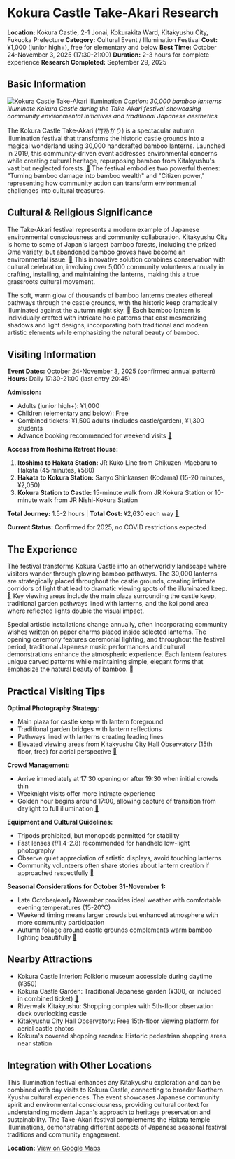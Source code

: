 # Kokura Castle Take-Akari Research

**Location:** Kokura Castle, 2-1 Jonai, Kokurakita Ward, Kitakyushu City, Fukuoka Prefecture
**Category:** Cultural Event / Illumination Festival
**Cost:** ¥1,000 (junior high+), free for elementary and below
**Best Time:** October 24-November 3, 2025 (17:30-21:00)
**Duration:** 2-3 hours for complete experience
**Research Completed:** September 29, 2025

## Basic Information

![Kokura Castle Take-Akari illumination](https://upload.wikimedia.org/wikipedia/commons/b/bb/Kokura_castle_keep.jpg)
*Caption: 30,000 bamboo lanterns illuminate Kokura Castle during the Take-Akari festival showcasing community environmental initiatives and traditional Japanese aesthetics*

The Kokura Castle Take-Akari (竹あかり) is a spectacular autumn illumination festival that transforms the historic castle grounds into a magical wonderland using 30,000 handcrafted bamboo lanterns. Launched in 2019, this community-driven event addresses environmental concerns while creating cultural heritage, repurposing bamboo from Kitakyushu's vast but neglected forests. [🔗](https://kokurajotakeakari.com/en/1761-2/) The festival embodies two powerful themes: "Turning bamboo damage into bamboo wealth" and "Citizen power," representing how community action can transform environmental challenges into cultural treasures.

## Cultural & Religious Significance

The Take-Akari festival represents a modern example of Japanese environmental consciousness and community collaboration. Kitakyushu City is home to some of Japan's largest bamboo forests, including the prized Oma variety, but abandoned bamboo groves have become an environmental issue. [🔗](https://english.kyushu.tv/kokurakakeakari/) This innovative solution combines conservation with cultural celebration, involving over 5,000 community volunteers annually in crafting, installing, and maintaining the lanterns, making this a true grassroots cultural movement.

The soft, warm glow of thousands of bamboo lanterns creates ethereal pathways through the castle grounds, with the historic keep dramatically illuminated against the autumn night sky. [🔗](https://www.japan.travel/en/ca/news/takeakari-kokura-castle-s-ethereal-autumn-lights/) Each bamboo lantern is individually crafted with intricate hole patterns that cast mesmerizing shadows and light designs, incorporating both traditional and modern artistic elements while emphasizing the natural beauty of bamboo.

## Visiting Information

**Event Dates:** October 24-November 3, 2025 (confirmed annual pattern)
**Hours:** Daily 17:30-21:00 (last entry 20:45)

**Admission:**
- Adults (junior high+): ¥1,000
- Children (elementary and below): Free
- Combined tickets: ¥1,500 adults (includes castle/garden), ¥1,300 students
- Advance booking recommended for weekend visits [🔗](https://kokurajotakeakari.com/en/about-ticket-sales/)

**Access from Itoshima Retreat House:**
1. **Itoshima to Hakata Station:** JR Kuko Line from Chikuzen-Maebaru to Hakata (45 minutes, ¥580)
2. **Hakata to Kokura Station:** Sanyo Shinkansen (Kodama) (15-20 minutes, ¥2,050)
3. **Kokura Station to Castle:** 15-minute walk from JR Kokura Station or 10-minute walk from JR Nishi-Kokura Station

**Total Journey:** 1.5-2 hours | **Total Cost:** ¥2,630 each way [🔗](https://kokurajotakeakari.com/en/access-2/)

**Current Status:** Confirmed for 2025, no COVID restrictions expected

## The Experience

The festival transforms Kokura Castle into an otherworldly landscape where visitors wander through glowing bamboo pathways. The 30,000 lanterns are strategically placed throughout the castle grounds, creating intimate corridors of light that lead to dramatic viewing spots of the illuminated keep. [🔗](https://voyapon.com/mizu-akari-kumamoto-autumn-lantern-festival/) Key viewing areas include the main plaza surrounding the castle keep, traditional garden pathways lined with lanterns, and the koi pond area where reflected lights double the visual impact.

Special artistic installations change annually, often incorporating community wishes written on paper charms placed inside selected lanterns. The opening ceremony features ceremonial lighting, and throughout the festival period, traditional Japanese music performances and cultural demonstrations enhance the atmospheric experience. Each lantern features unique carved patterns while maintaining simple, elegant forms that emphasize the natural beauty of bamboo. [🔗](https://english.kyushu.tv/kokurakakeakari/)

## Practical Visiting Tips

**Optimal Photography Strategy:**
- Main plaza for castle keep with lantern foreground
- Traditional garden bridges with lantern reflections
- Pathways lined with lanterns creating leading lines
- Elevated viewing areas from Kitakyushu City Hall Observatory (15th floor, free) for aerial perspective [🔗](https://www.airial.travel/attractions/japan/kitakyushu/kokura-castle-38SWw63n)

**Crowd Management:**
- Arrive immediately at 17:30 opening or after 19:30 when initial crowds thin
- Weeknight visits offer more intimate experience
- Golden hour begins around 17:00, allowing capture of transition from daylight to full illumination [🔗](https://www.tripadvisor.com/Attraction_Review-g303160-d554425-Reviews-Kokura_Castle-Kitakyushu_Fukuoka_Prefecture_Kyushu.html)

**Equipment and Cultural Guidelines:**
- Tripods prohibited, but monopods permitted for stability
- Fast lenses (f/1.4-2.8) recommended for handheld low-light photography
- Observe quiet appreciation of artistic displays, avoid touching lanterns
- Community volunteers often share stories about lantern creation if approached respectfully [🔗](https://kokurajotakeakari.com/en/1761-2/)

**Seasonal Considerations for October 31-November 1:**
- Late October/early November provides ideal weather with comfortable evening temperatures (15-20°C)
- Weekend timing means larger crowds but enhanced atmosphere with more community participation
- Autumn foliage around castle grounds complements warm bamboo lighting beautifully [🔗](https://www.crossroadfukuoka.jp/en/articles/illumination)

## Nearby Attractions

- Kokura Castle Interior: Folkloric museum accessible during daytime (¥350)
- Kokura Castle Garden: Traditional Japanese garden (¥300, or included in combined ticket) [🔗](https://kokura-castle.jp/english/)
- Riverwalk Kitakyushu: Shopping complex with 5th-floor observation deck overlooking castle
- Kitakyushu City Hall Observatory: Free 15th-floor viewing platform for aerial castle photos
- Kokura's covered shopping arcades: Historic pedestrian shopping areas near station

## Integration with Other Locations

This illumination festival enhances any Kitakyushu exploration and can be combined with day visits to Kokura Castle, connecting to broader Northern Kyushu cultural experiences. The event showcases Japanese community spirit and environmental consciousness, providing cultural context for understanding modern Japan's approach to heritage preservation and sustainability. The Take-Akari festival complements the Hakata temple illuminations, demonstrating different aspects of Japanese seasonal festival traditions and community engagement.

**Location:** [View on Google Maps](https://google.com/maps/place/Kokura+Castle/@33.884611,130.874722,15z)